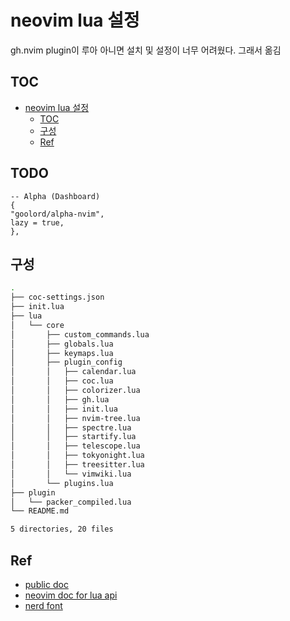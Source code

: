 # neovim lua 설정

gh.nvim plugin이 루아 아니면 설치 및 설정이 너무 어려웠다. 그래서 옮김

## TOC

<!--toc:start-->

- [neovim lua 설정](#neovim-lua-설정)
  - [TOC](#toc)
  - [구성](#구성)
  - [Ref](#ref)
  <!--toc:end-->

## TODO

```
-- Alpha (Dashboard)
{
"goolord/alpha-nvim",
lazy = true,
},
```

## 구성

```bash
.
├── coc-settings.json
├── init.lua
├── lua
│   └── core
│       ├── custom_commands.lua
│       ├── globals.lua
│       ├── keymaps.lua
│       ├── plugin_config
│       │   ├── calendar.lua
│       │   ├── coc.lua
│       │   ├── colorizer.lua
│       │   ├── gh.lua
│       │   ├── init.lua
│       │   ├── nvim-tree.lua
│       │   ├── spectre.lua
│       │   ├── startify.lua
│       │   ├── telescope.lua
│       │   ├── tokyonight.lua
│       │   ├── treesitter.lua
│       │   └── vimwiki.lua
│       └── plugins.lua
├── plugin
│   └── packer_compiled.lua
└── README.md

5 directories, 20 files
```

## Ref

- [public doc](!https://www.lua.org/manual/5.3/)
- [neovim doc for lua api](!https://neovim.io/doc/user/options.html)
- [nerd font](https://www.nerdfonts.com/cheat-sheet)
